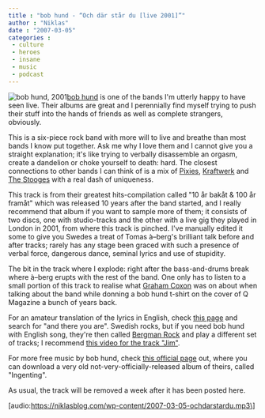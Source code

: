 ```yaml
---
title : "bob hund - “Och där står du [live 2001]”"
author : "Niklas"
date : "2007-03-05"
categories : 
 - culture
 - heroes
 - insane
 - music
 - podcast
---
```


![bob hund, 2001](https://niklasblog.com/wp-content/2007-03-05-bobhund.jpg)[bob hund](http://en.wikipedia.org/wiki/Bob_hund) is one of the bands I'm utterly happy to have seen live. Their albums are great and I perennially find myself trying to push their stuff into the hands of friends as well as complete strangers, obviously.

This is a six-piece rock band with more will to live and breathe than most bands I know put together. Ask me why I love them and I cannot give you a straight explanation; it's like trying to verbally disassemble an orgasm, create a dandelion or choke yourself to death: hard. The closest connections to other bands I can think of is a mix of [Pixies](http://en.wikipedia.org/wiki/Pixies), [Kraftwerk](http://en.wikipedia.org/wiki/Kraftwerk) and [The Stooges](http://en.wikipedia.org/wiki/The_Stooges) with a real dash of uniqueness.

This track is from their greatest hits-compilation called "10 år bakåt & 100 år framåt" which was released 10 years after the band started, and I really recommend that album if you want to sample more of them; it consists of two discs, one with studio-tracks and the other with a live gig they played in London in 2001, from where this track is pinched. I've manually edited it some to give you Swedes a treat of Tomas à–berg's brilliant talk before and after tracks; rarely has any stage been graced with such a presence of verbal force, dangerous dance, seminal lyrics and use of stupidity.

The bit in the track where I explode: right after the bass-and-drums break where à–berg erupts with the rest of the band. One only has to listen to a small portion of this track to realise what [Graham Coxon](http://en.wikipedia.org/wiki/Graham_Coxon) was on about when talking about the band while donning a bob hund t-shirt on the cover of Q Magazine a bunch of years back.

For an amateur translation of the lyrics in English, check [this page](http://hem.bredband.net/robcum/Musik/Bobhund/bob_hund11.html) and search for "and there you are". Swedish rocks, but if you need bob hund with English song, they're then called [Bergman Rock](http://www.bergmanrock.com) and play a different set of tracks; I recommend [this video for the track "Jim"](http://www.youtube.com/watch?v=eNOcNq0wKI0).

For more free music by bob hund, check [this official page](http://www.silence.se/bobhund/ljud/ingenting/default.asp?m1=&m2=download&typ=256&text=ingenting) out, where you can download a very old not-very-officially-released album of theirs, called "Ingenting".

As usual, the track will be removed a week after it has been posted here.

\[audio:https://niklasblog.com/wp-content/2007-03-05-ochdarstardu.mp3\]
